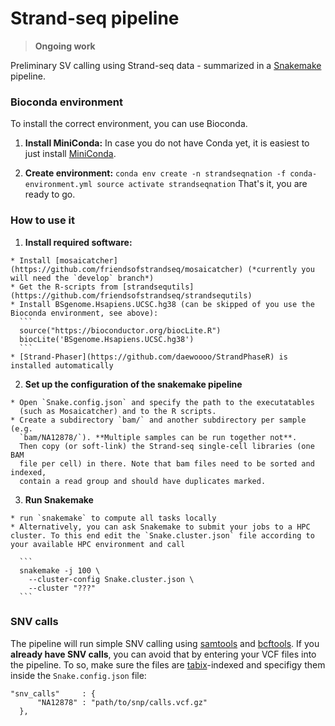 # Strand-seq pipeline

> **Ongoing work**

Preliminary SV calling using Strand-seq data - summarized in a [Snakemake](https://bitbucket.org/snakemake/snakemake) pipeline.


### Bioconda environment
To install the correct environment, you can use Bioconda.

  1. **Install MiniConda:**
    In case you do not have Conda yet, it is easiest to just install [MiniConda](https://conda.io/miniconda.html).

  2. **Create environment:**
    ```
    conda env create -n strandseqnation -f conda-environment.yml
    source activate strandseqnation
    ```
    That's it, you are ready to go.

### How to use it

  1. **Install required software:**

    * Install [mosaicatcher](https://github.com/friendsofstrandseq/mosaicatcher) (*currently you will need the `develop` branch*)
    * Get the R-scripts from [strandsequtils](https://github.com/friendsofstrandseq/strandsequtils)
    * Install BSgenome.Hsapiens.UCSC.hg38 (can be skipped of you use the Bioconda environment, see above):
      ```
      source("https://bioconductor.org/biocLite.R")
      biocLite('BSgenome.Hsapiens.UCSC.hg38')
      ```
    * [Strand-Phaser](https://github.com/daewoooo/StrandPhaseR) is installed automatically

  2. **Set up the configuration of the snakemake pipeline**

    * Open `Snake.config.json` and specify the path to the executatables
      (such as Mosaicatcher) and to the R scripts.
    * Create a subdirectory `bam/` and another subdirectory per sample (e.g.
      `bam/NA12878/`). **Multiple samples can be run together not**.
      Then copy (or soft-link) the Strand-seq single-cell libraries (one BAM
      file per cell) in there. Note that bam files need to be sorted and indexed,
      contain a read group and should have duplicates marked.

  3. **Run Snakemake**

    * run `snakemake` to compute all tasks locally
    * Alternatively, you can ask Snakemake to submit your jobs to a HPC cluster. To this end edit the `Snake.cluster.json` file according to your available HPC environment and call

      ```
      snakemake -j 100 \
        --cluster-config Snake.cluster.json \
        --cluster "???"
      ```
      
### SNV calls

  The pipeline will run simple SNV calling using [samtools](https://github.com/samtools/samtools)
  and [bcftools](https://github.com/samtools/bcftools). If you **already have
  SNV calls**, you can avoid that by entering your VCF files into the pipeline.
  To so, make sure the files are [tabix](https://github.com/samtools/tabix)-indexed
  and specifigy them inside the `Snake.config.json` file:
  ```
  "snv_calls"     : {
        "NA12878" : "path/to/snp/calls.vcf.gz"
    },
  ```
